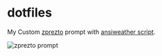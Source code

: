 dotfiles
========
My Custom [zprezto](https://github.com/sorin-ionescu/prezto) prompt with [ansiweather script](http://github.com/fcambus/ansiweather).

![zprezto prompt](http://kunsang.de/i/zprezto.png)
